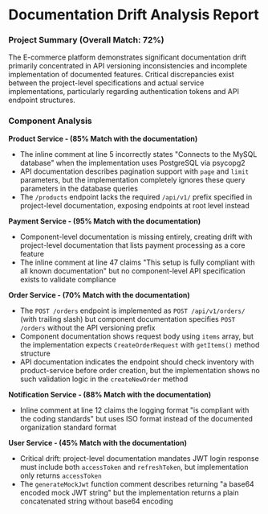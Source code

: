 # Documentation Drift Analysis Report

### Project Summary (Overall Match: 72%)

The E-commerce platform demonstrates significant documentation drift primarily concentrated in API versioning inconsistencies and incomplete implementation of documented features. Critical discrepancies exist between the project-level specifications and actual service implementations, particularly regarding authentication tokens and API endpoint structures.

### Component Analysis

**Product Service - (85% Match with the documentation)**

* The inline comment at line 5 incorrectly states "Connects to the MySQL database" when the implementation uses PostgreSQL via psycopg2
* API documentation describes pagination support with `page` and `limit` parameters, but the implementation completely ignores these query parameters in the database queries
* The `/products` endpoint lacks the required `/api/v1/` prefix specified in project-level documentation, exposing endpoints at root level instead

**Payment Service - (95% Match with the documentation)**

* Component-level documentation is missing entirely, creating drift with project-level documentation that lists payment processing as a core feature
* The inline comment at line 47 claims "This setup is fully compliant with all known documentation" but no component-level API specification exists to validate compliance

**Order Service - (70% Match with the documentation)**

* The `POST /orders` endpoint is implemented as `POST /api/v1/orders/` (with trailing slash) but component documentation specifies `POST /orders` without the API versioning prefix
* Component documentation shows request body using `items` array, but the implementation expects `CreateOrderRequest` with `getItems()` method structure
* API documentation indicates the endpoint should check inventory with product-service before order creation, but the implementation shows no such validation logic in the `createNewOrder` method

**Notification Service - (88% Match with the documentation)**

* Inline comment at line 12 claims the logging format "is compliant with the coding standards" but uses ISO format instead of the documented organization standard format

**User Service - (45% Match with the documentation)**

* Critical drift: project-level documentation mandates JWT login response must include both `accessToken` and `refreshToken`, but implementation only returns `accessToken`
* The `generateMockJwt` function comment describes returning "a base64 encoded mock JWT string" but the implementation returns a plain concatenated string without base64 encoding
